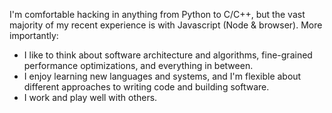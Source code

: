 ---
---

I'm comfortable hacking in anything from Python to C/C++, but the vast
majority of my recent experience is with Javascript (Node & browser).  More
importantly:

- I like to think about software architecture and algorithms, fine-grained performance optimizations, and everything in between.
- I enjoy learning new languages and systems, and I'm flexible about different
  approaches to writing code and building software.
- I work and play well with others.
